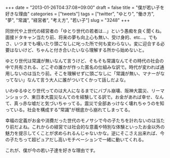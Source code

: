 +++
date = "2013-01-26T04:37:08+09:00"
draft = false
title = "僕が若い子を好きな理由"
categories = ["tweets"]
tags = ["twitter", "ゆとり", "働き方", "夢", "常識", "経営者", "考え方", "若い子"]
slug = "3248"
+++

同世代や上世代の経営者の「ゆとり世代の若者は…」という愚痴を良く聞くね。面接ドタキャン当たり前、将来の夢も向上心も無い、受け身的、etc…。でもさ、いつまでも嘆いたり頭ごなしに叱った所で何も変わらない。変に迎合する必要はないけど、ちゃんと付き合いたいなら理解する所から始めないと。

ゆとり世代は常識が無いなんて言うけど、そもそも常識なんてその時代の社会の中で共有される、どこぞの誰かが作った匿名の仕組みな訳で。時代が変われば通用しないのは当たり前。そこを理解せずに頭ごなしに「常識が無い、マナーがなってない」なんて言う大人に誰がついてくかって話しだよな。

いわゆるゆとり世代ってのは大人になるまでにバブル崩壊、阪神大震災、リーマンショック、東日本大震災なんてのを経験してる訳で。お金があれば幸せ、なんて、真っ赤な嘘だと気づいちゃってる。震災で全部あっけなく壊れちゃうのを知っている。社会を構成する"常識"が根底から崩れてしまってる。

幸福の定義がお金や消費だった世代のモノサシで今の子たちを計れないのは当たり前だよね。これからの経営では社会的な意義や特別な体験といったお金以外の魅力を提示してくことが求められるんじゃないかな。逆にそこさえ出来れば、今の子たちって超ピュアだし高いモチベーションで一緒に動いてくれる。

これが、僕が今の若い子達を好きな理由です。
